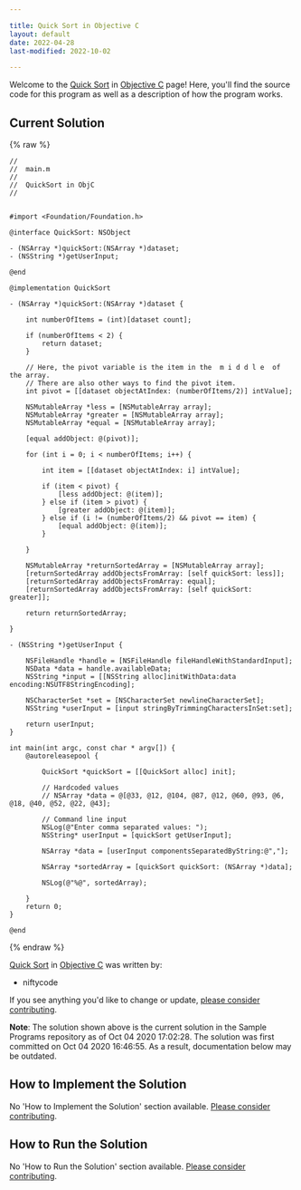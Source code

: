 ```yaml
---

title: Quick Sort in Objective C
layout: default
date: 2022-04-28
last-modified: 2022-10-02

---
```


Welcome to the [Quick Sort](https://sampleprograms.io/projects/quick-sort) in [Objective C](https://sampleprograms.io/languages/objective-c) page! Here, you'll find the source code for this program as well as a description of how the program works.

## Current Solution

{% raw %}

```objective c
//
//  main.m
//
//  QuickSort in ObjC
//


#import <Foundation/Foundation.h>

@interface QuickSort: NSObject
 
- (NSArray *)quickSort:(NSArray *)dataset;
- (NSString *)getUserInput;

@end

@implementation QuickSort

- (NSArray *)quickSort:(NSArray *)dataset {
    
    int numberOfItems = (int)[dataset count];
    
    if (numberOfItems < 2) {
        return dataset;
    }
    
    // Here, the pivot variable is the item in the  m i d d l e  of the array.
    // There are also other ways to find the pivot item.
    int pivot = [[dataset objectAtIndex: (numberOfItems/2)] intValue];
    
    NSMutableArray *less = [NSMutableArray array];
    NSMutableArray *greater = [NSMutableArray array];
    NSMutableArray *equal = [NSMutableArray array];
    
    [equal addObject: @(pivot)];
    
    for (int i = 0; i < numberOfItems; i++) {
        
        int item = [[dataset objectAtIndex: i] intValue];
        
        if (item < pivot) {
            [less addObject: @(item)];
        } else if (item > pivot) {
            [greater addObject: @(item)];
        } else if (i != (numberOfItems/2) && pivot == item) {
            [equal addObject: @(item)];
        }
        
    }
    
    NSMutableArray *returnSortedArray = [NSMutableArray array];
    [returnSortedArray addObjectsFromArray: [self quickSort: less]];
    [returnSortedArray addObjectsFromArray: equal];
    [returnSortedArray addObjectsFromArray: [self quickSort: greater]];
     
    return returnSortedArray;
    
}

- (NSString *)getUserInput {

    NSFileHandle *handle = [NSFileHandle fileHandleWithStandardInput];
    NSData *data = handle.availableData;
    NSString *input = [[NSString alloc]initWithData:data encoding:NSUTF8StringEncoding];
    
    NSCharacterSet *set = [NSCharacterSet newlineCharacterSet];
    NSString *userInput = [input stringByTrimmingCharactersInSet:set];

    return userInput;
}

int main(int argc, const char * argv[]) {
    @autoreleasepool {
        
        QuickSort *quickSort = [[QuickSort alloc] init];
        
        // Hardcoded values
        // NSArray *data = @[@33, @12, @104, @87, @12, @60, @93, @6, @18, @40, @52, @22, @43];
        
        // Command line input
        NSLog(@"Enter comma separated values: ");
        NSString* userInput = [quickSort getUserInput];
        
        NSArray *data = [userInput componentsSeparatedByString:@","];
        
        NSArray *sortedArray = [quickSort quickSort: (NSArray *)data];
        
        NSLog(@"%@", sortedArray);
        
    }
    return 0;
}

@end
```

{% endraw %}

[Quick Sort](https://sampleprograms.io/projects/quick-sort) in [Objective C](https://sampleprograms.io/languages/objective-c) was written by:

- niftycode

If you see anything you'd like to change or update, [please consider contributing](https://github.com/TheRenegadeCoder/sample-programs).

**Note**: The solution shown above is the current solution in the Sample Programs repository as of Oct 04 2020 17:02:28. The solution was first committed on Oct 04 2020 16:46:55. As a result, documentation below may be outdated.

## How to Implement the Solution

No 'How to Implement the Solution' section available. [Please consider contributing](https://github.com/TheRenegadeCoder/sample-programs-website).

## How to Run the Solution

No 'How to Run the Solution' section available. [Please consider contributing](https://github.com/TheRenegadeCoder/sample-programs-website).